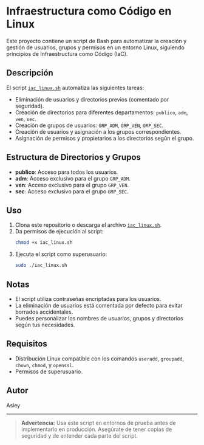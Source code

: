 # Infraestructura como Código en Linux

Este proyecto contiene un script de Bash para automatizar la creación y gestión de usuarios, grupos y permisos en un entorno Linux, siguiendo principios de Infraestructura como Código (IaC).

## Descripción

El script [`iac_linux.sh`](iac_linux.sh) automatiza las siguientes tareas:

- Eliminación de usuarios y directorios previos (comentado por seguridad).
- Creación de directorios para diferentes departamentos: `publico`, `adm`, `ven`, `sec`.
- Creación de grupos de usuarios: `GRP_ADM`, `GRP_VEN`, `GRP_SEC`.
- Creación de usuarios y asignación a los grupos correspondientes.
- Asignación de permisos y propietarios a los directorios según el grupo.

## Estructura de Directorios y Grupos

- **publico**: Acceso para todos los usuarios.
- **adm**: Acceso exclusivo para el grupo `GRP_ADM`.
- **ven**: Acceso exclusivo para el grupo `GRP_VEN`.
- **sec**: Acceso exclusivo para el grupo `GRP_SEC`.

## Uso

1. Clona este repositorio o descarga el archivo [`iac_linux.sh`](iac_linux.sh).
2. Da permisos de ejecución al script:
   ```sh
   chmod +x iac_linux.sh
   ```
3. Ejecuta el script como superusuario:
   ```sh
   sudo ./iac_linux.sh
   ```

## Notas

- El script utiliza contraseñas encriptadas para los usuarios.
- La eliminación de usuarios está comentada por defecto para evitar borrados accidentales.
- Puedes personalizar los nombres de usuarios, grupos y directorios según tus necesidades.

## Requisitos

- Distribución Linux compatible con los comandos `useradd`, `groupadd`, `chown`, `chmod`, y `openssl`.
- Permisos de superusuario.

## Autor

Asley

---

> **Advertencia:** Usa este script en entornos de prueba antes de implementarlo en producción. Asegúrate de tener copias de seguridad y de entender cada parte del script.


